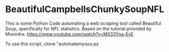 # BeautifulCampbellsChunkySoupNFL
This is some Python Code automating a web scraping tool called Beautiful Soup, specifically for NFL statistics.
Based on the tutorial provided by Moondra:
https://www.youtube.com/watch?v=MX33Yoa-EvE

To use this script, clone "automatemysou.py
